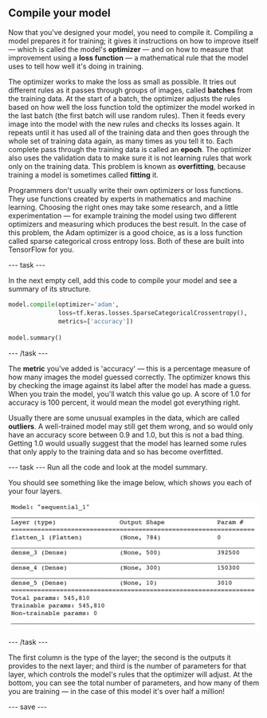 ## Compile your model

Now that you've designed your model, you need to compile it. Compiling a model prepares it for training; it gives it instructions on how to improve itself — which is called the model's **optimizer** — and on how to measure that improvement using a **loss function** — a mathematical rule that the model uses to tell how well it's doing in training. 

The optimizer works to make the loss as small as possible. It tries out different rules as it passes through groups of images, called **batches** from the training data. At the start of a batch, the optimizer adjusts the rules based on how well the loss function told the optimizer the model worked in the last batch (the first batch will use random rules). Then it feeds every image into the model with the new rules and checks its losses again. It repeats until it has used all of the training data and then goes through the whole set of training data again, as many times as you tell it to. Each complete pass through the training data is called an **epoch**. The optimizer also uses the validation data to make sure it is not learning rules that work only on the training data. This problem is known as **overfitting**, because training a model is sometimes called **fitting** it.

Programmers don't usually write their own optimizers or loss functions. They use functions created by experts in mathematics and machine learning. Choosing the right ones may take some research, and a little experimentation — for example training the model using two different optimizers and measuring which produces the best result. In the case of this problem, the Adam optimizer is a good choice, as is a loss function called sparse categorical cross entropy loss. Both of these are built into TensorFlow for you.

--- task ---

In the next empty cell, add this code to compile your model and see a summary of its structure.

```python
model.compile(optimizer='adam',
              loss=tf.keras.losses.SparseCategoricalCrossentropy(),
              metrics=['accuracy'])

model.summary()
```

--- /task ---

The **metric** you've added is 'accuracy' — this is a percentage measure of how many images the model guessed correctly. The optimizer knows this by checking the image against its label after the model has made a guess. When you train the model, you'll watch this value go up. A score of 1.0 for accuracy is 100 percent, it would mean the model got everything right. 

Usually there are some unusual examples in the data, which are called **outliers**. A well-trained model may still get them wrong, and so would only have an accuracy score between 0.9 and 1.0, but this is not a bad thing. Getting 1.0 would usually suggest that the model has learned some rules that only apply to the training data and so has become overfitted.

--- task ---
Run all the code and look at the model summary.

You should see something like the image below, which shows you each of your four layers. 

![The summary table produced by model.summary() in the Colab notebook](images/model_summary.png)

--- /task ---

The first column is the type of the layer; the second is the outputs it provides to the next layer; and third is the number of parameters for that layer, which controls the model's rules that the optimizer will adjust. At the bottom, you can see the total number of parameters, and how many of them you are training — in the case of this model it's over half a million!

--- save ---
